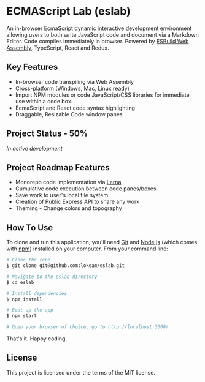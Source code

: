 # ECMAScript Lab (eslab)
An in-browser EcmaScript dynamic interactive development environment allowing users to both write JavaScript code and document via a Markdown Editor. Code compiles immediately in browser. Powered by [ESBuild Web Assembly](https://esbuild.github.io/getting-started/), TypeScript, React and Redux.

## Key Features
* In-browser code transpiling via Web Assembly
* Cross-platform (Windows, Mac, Linux ready)
* Import NPM modules or code JavaScript/CSS libraries for immediate use within a code box.
* EcmaScript and React code syntax highlighting
* Draggable, Resizable Code window panes

## Project Status - 50%
_In active development_

## Project Roadmap Features
* Monorepo code implementation via [Lerna](https://lerna.js.org/?utm_source=monorepo.tools)
* Cumulative code execution between code panes/boxes
* Save work to user's local file system
* Creation of Public Express API to share any work
* Theming - Change colors and topography

## How To Use
To clone and run this application, you'll need [Git](https://git-scm.com) and [Node.js](https://nodejs.org/en/download/) (which comes with [npm](http://npmjs.com)) installed on your computer. From your command line:

```bash
# Clone the repo
$ git clone git@github.com:lokeam/eslab.git

# Navigate to the eslab directory
$ cd eslab

# Install dependencies
$ npm install

# Boot up the app
$ npm start

# Open your browser of choice, go to http://localhost:3000/
```
That's it. Happy coding.

## License
This project is licensed under the terms of the MIT license.